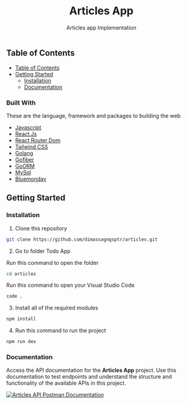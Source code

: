 <br />
<div align="center">
  <h1 align="center">Articles App</h1>

  <p align="center">
    Articles app Implementation
    <br />
    <br />
  </p>
</div>

## Table of Contents

- [Table of Contents](#table-of-contents)
- [Getting Started](#getting-started)
  - [Installation](#installation)
  - [Documentation](#documentation)

### Built With

These are the language, framework and packages to building the web

- [Javascript](https://nodejs.org/en)
- [React.Js](https://react.dev/)
- [React Router Dom](https://reactrouter.com/en/main)
- [Tailwind CSS](https://tailwindcss.com/)
- [Golang](https://go.dev/)
- [Gofiber](https://gofiber.io/)
- [GoORM](https://gorm.io/)
- [MySql](https://www.mysql.com/)
- [Bluemonday](https://github.com/microcosm-cc/bluemonday)

## Getting Started

### Installation

1. Clone this repository

```sh
git clone https://github.com/dimassagngsptr/articles.git
```

2. Go to folder Todo App

Run this command to open the folder

```sh
cd articles
```

Run this command to open your Visual Studio Code

```sh
code .
```

3. Install all of the required modules

```sh
npm install
```

4. Run this command to run the project

```sh
npm run dev
```

### Documentation

Access the API documentation for the **Articles App** project. Use this documentation to test endpoints and understand the structure and functionality of the available APIs in this project.

[![Articles API Postman Documentation](https://run.pstmn.io/button.svg)](https://documenter.getpostman.com/view/29288801/2sA3sAh81n)
